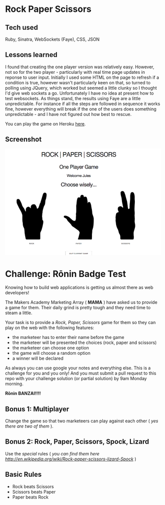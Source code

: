 # Rock Paper Scissors

## Tech used

Ruby, Sinatra, WebSockets (Faye), CSS, JSON

## Lessons learned

I found that creating the one player version was relatively easy. However, not so for the two player - particularly with real time page updates in reponse to user input. Initially I used some HTML on the page to refresh if a condition is true, however wasn't particularly keen on that, so turned to polling using JQuery, which worked but seemed a little clunky so I thought I'd give web sockets a go. Unfortunately I have no idea at present how to test websockets. As things stand, the results using Faye are a little unpredictable. For instance if all the steps are followed in sequence it works fine, however everything will break if the one of the users does something unpredictable - and I have not figured out how best to rescue.

You can play the game on Heroku [here](https://jv-rps-challenge.herokuapp.com/two_player/game).

## Screenshot

![screenshot](screenshot.png)

# Challenge: Rōnin Badge Test

Knowing how to build web applications is getting us almost there as web developers!

The Makers Academy Marketing Array ( **MAMA** ) have asked us to provide a game for them. Their daily grind is pretty tough and they need time to steam a little.

Your task is to provide a _Rock, Paper, Scissors_ game for them so they can play on the web with the following features:

- the marketeer has to enter their name before the game
- the marketeer will be presented the choices (rock, paper and scissors)
- the marketeer can choose one option
- the game will choose a random option
- a winner will be declared

As always you can use google your notes and everything else. This is a challenge for you and you only! And you must submit a pull request to this repo with your challenge solution (or partial solution) by 9am Monday morning.

**Rōnin BANZAI!!!!**

## Bonus 1: Multiplayer

Change the game so that two marketeers can play against each other ( _yes there are two of them_ ).

## Bonus 2: Rock, Paper, Scissors, Spock, Lizard

Use the _special_ rules ( _you can find them here http://en.wikipedia.org/wiki/Rock-paper-scissors-lizard-Spock_ )

## Basic Rules

- Rock beats Scissors
- Scissors beats Paper
- Paper beats Rock

